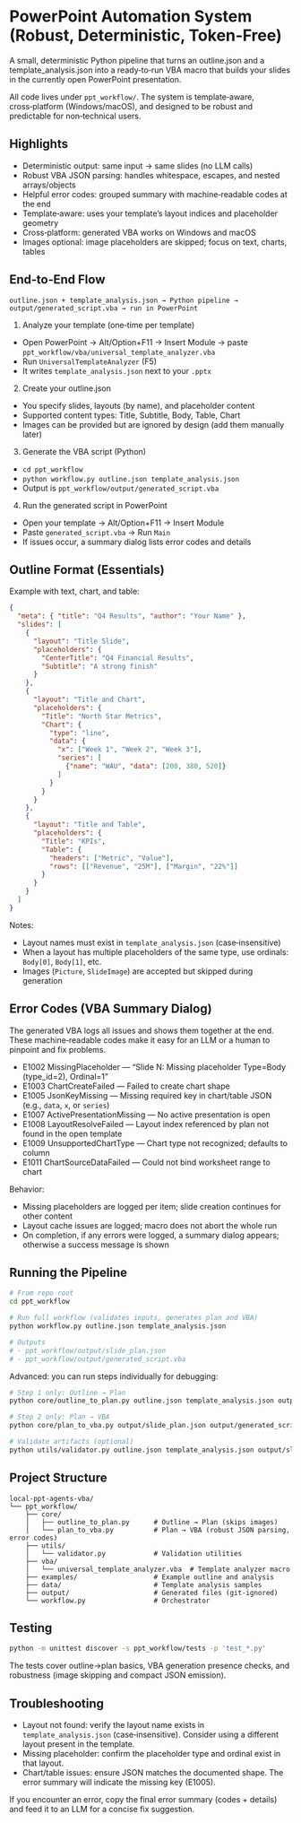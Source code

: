 # PowerPoint Automation System (Robust, Deterministic, Token‑Free)

A small, deterministic Python pipeline that turns an outline.json and a template_analysis.json into a ready‑to‑run VBA macro that builds your slides in the currently open PowerPoint presentation.

All code lives under `ppt_workflow/`. The system is template‑aware, cross‑platform (Windows/macOS), and designed to be robust and predictable for non‑technical users.

## Highlights

- Deterministic output: same input → same slides (no LLM calls)
- Robust VBA JSON parsing: handles whitespace, escapes, and nested arrays/objects
- Helpful error codes: grouped summary with machine‑readable codes at the end
- Template‑aware: uses your template’s layout indices and placeholder geometry
- Cross‑platform: generated VBA works on Windows and macOS
- Images optional: image placeholders are skipped; focus on text, charts, tables

## End‑to‑End Flow

```
outline.json + template_analysis.json → Python pipeline → output/generated_script.vba → run in PowerPoint
```

1) Analyze your template (one‑time per template)
- Open PowerPoint → Alt/Option+F11 → Insert Module → paste `ppt_workflow/vba/universal_template_analyzer.vba`
- Run `UniversalTemplateAnalyzer` (F5)
- It writes `template_analysis.json` next to your `.pptx`

2) Create your outline.json
- You specify slides, layouts (by name), and placeholder content
- Supported content types: Title, Subtitle, Body, Table, Chart
- Images can be provided but are ignored by design (add them manually later)

3) Generate the VBA script (Python)
- `cd ppt_workflow`
- `python workflow.py outline.json template_analysis.json`
- Output is `ppt_workflow/output/generated_script.vba`

4) Run the generated script in PowerPoint
- Open your template → Alt/Option+F11 → Insert Module
- Paste `generated_script.vba` → Run `Main`
- If issues occur, a summary dialog lists error codes and details

## Outline Format (Essentials)

Example with text, chart, and table:

```json
{
  "meta": { "title": "Q4 Results", "author": "Your Name" },
  "slides": [
    {
      "layout": "Title Slide",
      "placeholders": {
        "CenterTitle": "Q4 Financial Results",
        "Subtitle": "A strong finish"
      }
    },
    {
      "layout": "Title and Chart",
      "placeholders": {
        "Title": "North Star Metrics",
        "Chart": {
          "type": "line",
          "data": {
            "x": ["Week 1", "Week 2", "Week 3"],
            "series": [
              {"name": "WAU", "data": [200, 380, 520]}
            ]
          }
        }
      }
    },
    {
      "layout": "Title and Table",
      "placeholders": {
        "Title": "KPIs",
        "Table": {
          "headers": ["Metric", "Value"],
          "rows": [["Revenue", "25M"], ["Margin", "22%"]]
        }
      }
    }
  ]
}
```

Notes:
- Layout names must exist in `template_analysis.json` (case‑insensitive)
- When a layout has multiple placeholders of the same type, use ordinals: `Body[0]`, `Body[1]`, etc.
- Images (`Picture`, `SlideImage`) are accepted but skipped during generation

## Error Codes (VBA Summary Dialog)

The generated VBA logs all issues and shows them together at the end. These machine‑readable codes make it easy for an LLM or a human to pinpoint and fix problems.

- E1002 MissingPlaceholder — “Slide N: Missing placeholder Type=Body (type_id=2), Ordinal=1”
- E1003 ChartCreateFailed — Failed to create chart shape
- E1005 JsonKeyMissing — Missing required key in chart/table JSON (e.g., `data`, `x`, or `series`)
- E1007 ActivePresentationMissing — No active presentation is open
- E1008 LayoutResolveFailed — Layout index referenced by plan not found in the open template
- E1009 UnsupportedChartType — Chart type not recognized; defaults to column
- E1011 ChartSourceDataFailed — Could not bind worksheet range to chart

Behavior:
- Missing placeholders are logged per item; slide creation continues for other content
- Layout cache issues are logged; macro does not abort the whole run
- On completion, if any errors were logged, a summary dialog appears; otherwise a success message is shown

## Running the Pipeline

```bash
# From repo root
cd ppt_workflow

# Run full workflow (validates inputs, generates plan and VBA)
python workflow.py outline.json template_analysis.json

# Outputs
# - ppt_workflow/output/slide_plan.json
# - ppt_workflow/output/generated_script.vba
```

Advanced: you can run steps individually for debugging:

```bash
# Step 1 only: Outline → Plan
python core/outline_to_plan.py outline.json template_analysis.json output/slide_plan.json

# Step 2 only: Plan → VBA
python core/plan_to_vba.py output/slide_plan.json output/generated_script.vba

# Validate artifacts (optional)
python utils/validator.py outline.json template_analysis.json output/slide_plan.json output/generated_script.vba
```

## Project Structure

```
local-ppt-agents-vba/
└── ppt_workflow/
    ├── core/
    │   ├── outline_to_plan.py      # Outline → Plan (skips images)
    │   └── plan_to_vba.py          # Plan → VBA (robust JSON parsing, error codes)
    ├── utils/
    │   └── validator.py            # Validation utilities
    ├── vba/
    │   └── universal_template_analyzer.vba  # Template analyzer macro
    ├── examples/                   # Example outline and analysis
    ├── data/                       # Template analysis samples
    ├── output/                     # Generated files (git-ignored)
    └── workflow.py                 # Orchestrator
```

## Testing

```bash
python -m unittest discover -s ppt_workflow/tests -p 'test_*.py'
```

The tests cover outline→plan basics, VBA generation presence checks, and robustness (image skipping and compact JSON emission).

## Troubleshooting

- Layout not found: verify the layout name exists in `template_analysis.json` (case‑insensitive). Consider using a different layout present in the template.
- Missing placeholder: confirm the placeholder type and ordinal exist in that layout.
- Chart/table issues: ensure JSON matches the documented shape. The error summary will indicate the missing key (E1005).

If you encounter an error, copy the final error summary (codes + details) and feed it to an LLM for a concise fix suggestion.

